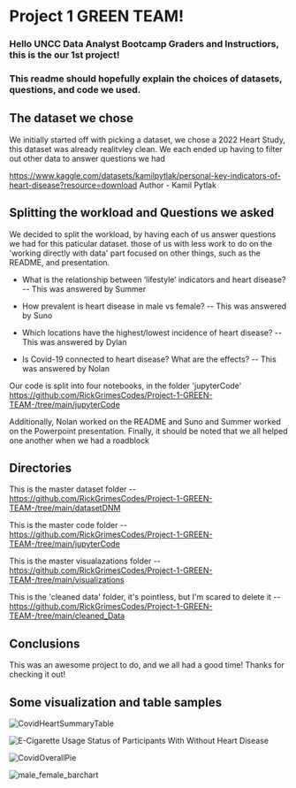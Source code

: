 # Project 1 GREEN TEAM! 

### Hello UNCC Data Analyst Bootcamp Graders and Instructiors, this is the our 1st project!
### This readme should hopefully explain the choices of datasets, questions, and code we used.

## The dataset we chose 

We initially started off with picking a dataset, we chose a 2022 Heart Study, this dataset was already realitvley clean.
We each ended up having to filter out other data to answer questions we had

https://www.kaggle.com/datasets/kamilpytlak/personal-key-indicators-of-heart-disease?resource=download
Author - Kamil Pytlak

## Splitting the workload and Questions we asked

We decided to split the workload, by having each of us answer questions we had for this paticular dataset.
those of us with less work to do on the 'working directly with data' part focused on other things, such as the README,
and presentation.

* What is the relationship between ‘lifestyle’ indicators and heart disease? -- This was answered by Summer

* How prevalent is heart disease in male vs female? -- This was answered by Suno

* Which locations have the highest/lowest incidence of heart disease? -- This was answered by Dylan

* Is Covid-19 connected to heart disease? What are the effects? -- This was answered by Nolan

Our code is split into four notebooks, in the folder 'jupyterCode' https://github.com/RickGrimesCodes/Project-1-GREEN-TEAM-/tree/main/jupyterCode

Additionally, Nolan worked on the README and Suno and Summer worked on the Powerpoint presentation.
Finally, it should be noted that we all helped one another when we had a roadblock

## Directories

This is the master dataset folder        -- https://github.com/RickGrimesCodes/Project-1-GREEN-TEAM-/tree/main/datasetDNM

This is the master code folder           -- https://github.com/RickGrimesCodes/Project-1-GREEN-TEAM-/tree/main/jupyterCode

This is the master visualazations folder -- https://github.com/RickGrimesCodes/Project-1-GREEN-TEAM-/tree/main/visualizations



This is the 'cleaned data' folder, it's pointless, but I'm scared to delete it  -- https://github.com/RickGrimesCodes/Project-1-GREEN-TEAM-/tree/main/cleaned_Data

## Conclusions

This was an awesome project to do, and we all had a good time! Thanks for checking it out!

## Some visualization and table samples

![CovidHeartSummaryTable](https://github.com/RickGrimesCodes/Project-1-GREEN-TEAM-/assets/161536912/8364bcb5-eea1-43e8-968a-25e996119954)

![E-Cigarette Usage Status of Participants With   Without Heart Disease](https://github.com/RickGrimesCodes/Project-1-GREEN-TEAM-/assets/161536912/91239a14-3d73-4f53-8837-c0a0aab42f1b)

![CovidOverallPie](https://github.com/RickGrimesCodes/Project-1-GREEN-TEAM-/assets/161536912/b6370ab4-0eec-43c5-a4c7-424f4a7c59a9)

![male_female_barchart](https://github.com/RickGrimesCodes/Project-1-GREEN-TEAM-/assets/161536912/87ed5b8e-2aff-4b50-a307-0a8fc4d02819)
